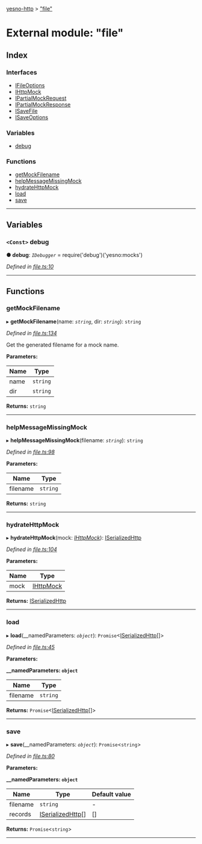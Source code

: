[yesno-http](../README.md) > ["file"](../modules/_file_.md)

# External module: "file"

## Index

### Interfaces

* [IFileOptions](../interfaces/_file_.ifileoptions.md)
* [IHttpMock](../interfaces/_file_.ihttpmock.md)
* [IPartialMockRequest](../interfaces/_file_.ipartialmockrequest.md)
* [IPartialMockResponse](../interfaces/_file_.ipartialmockresponse.md)
* [ISaveFile](../interfaces/_file_.isavefile.md)
* [ISaveOptions](../interfaces/_file_.isaveoptions.md)

### Variables

* [debug](_file_.md#debug)

### Functions

* [getMockFilename](_file_.md#getmockfilename)
* [helpMessageMissingMock](_file_.md#helpmessagemissingmock)
* [hydrateHttpMock](_file_.md#hydratehttpmock)
* [load](_file_.md#load)
* [save](_file_.md#save)

---

## Variables

<a id="debug"></a>

### `<Const>` debug

**● debug**: *`IDebugger`* =  require('debug')('yesno:mocks')

*Defined in [file.ts:10](https://github.com/FormidableLabs/yesno/blob/b6b210e/src/file.ts#L10)*

___

## Functions

<a id="getmockfilename"></a>

###  getMockFilename

▸ **getMockFilename**(name: *`string`*, dir: *`string`*): `string`

*Defined in [file.ts:134](https://github.com/FormidableLabs/yesno/blob/b6b210e/src/file.ts#L134)*

Get the generated filename for a mock name.

**Parameters:**

| Name | Type |
| ------ | ------ |
| name | `string` |
| dir | `string` |

**Returns:** `string`

___
<a id="helpmessagemissingmock"></a>

###  helpMessageMissingMock

▸ **helpMessageMissingMock**(filename: *`string`*): `string`

*Defined in [file.ts:98](https://github.com/FormidableLabs/yesno/blob/b6b210e/src/file.ts#L98)*

**Parameters:**

| Name | Type |
| ------ | ------ |
| filename | `string` |

**Returns:** `string`

___
<a id="hydratehttpmock"></a>

###  hydrateHttpMock

▸ **hydrateHttpMock**(mock: *[IHttpMock](../interfaces/_file_.ihttpmock.md)*): [ISerializedHttp](../interfaces/_http_serializer_.iserializedhttp.md)

*Defined in [file.ts:104](https://github.com/FormidableLabs/yesno/blob/b6b210e/src/file.ts#L104)*

**Parameters:**

| Name | Type |
| ------ | ------ |
| mock | [IHttpMock](../interfaces/_file_.ihttpmock.md) |

**Returns:** [ISerializedHttp](../interfaces/_http_serializer_.iserializedhttp.md)

___
<a id="load"></a>

###  load

▸ **load**(__namedParameters: *`object`*): `Promise`<[ISerializedHttp](../interfaces/_http_serializer_.iserializedhttp.md)[]>

*Defined in [file.ts:45](https://github.com/FormidableLabs/yesno/blob/b6b210e/src/file.ts#L45)*

**Parameters:**

**__namedParameters: `object`**

| Name | Type |
| ------ | ------ |
| filename | `string` |

**Returns:** `Promise`<[ISerializedHttp](../interfaces/_http_serializer_.iserializedhttp.md)[]>

___
<a id="save"></a>

###  save

▸ **save**(__namedParameters: *`object`*): `Promise`<`string`>

*Defined in [file.ts:80](https://github.com/FormidableLabs/yesno/blob/b6b210e/src/file.ts#L80)*

**Parameters:**

**__namedParameters: `object`**

| Name | Type | Default value |
| ------ | ------ | ------ |
| filename | `string` | - |
| records | [ISerializedHttp](../interfaces/_http_serializer_.iserializedhttp.md)[] |  [] |

**Returns:** `Promise`<`string`>

___

